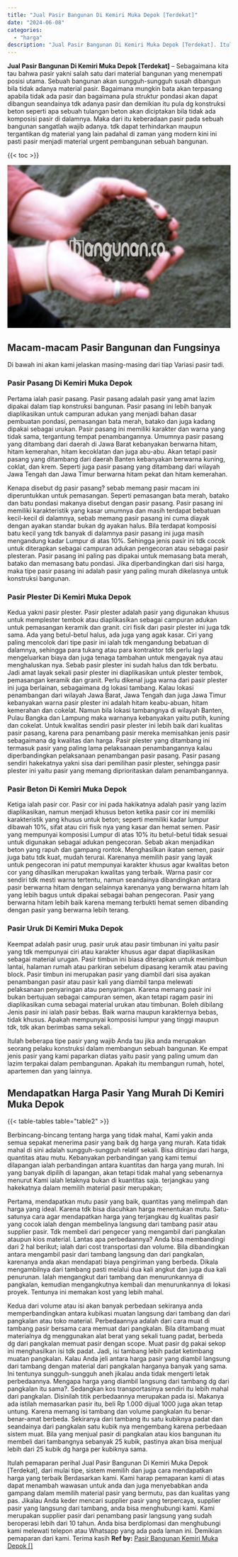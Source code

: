 ```yaml
---
title: "Jual Pasir Bangunan Di Kemiri Muka Depok [Terdekat]"
date: "2024-06-08"
categories: 
  - "harga"
description: "Jual Pasir Bangunan Di Kemiri Muka Depok [Terdekat]. Itulah pemaparan perihal Jual Pasir Bangunan Di Kemiri Muka Depok [Terdekat], dari mulai tipe, sistem..."
---
```


**Jual Pasir Bangunan Di Kemiri Muka Depok \[Terdekat\]** – Sebagaimana kita tau bahwa pasir yakni salah satu dari material bangunan yang menempati posisi utama. Sebuah bangunan akan sungguh-sungguh susah dibangun bila tidak adanya material pasir. Bagaimana mungkin bata akan terpasang apabila tidak ada pasir dan bagaimana pula struktur pondasi akan dapat dibangun seandainya tdk adanya pasir dan demikian itu pula dg konstruksi beton seperti apa sebuah tulangan beton akan diciptakan bila tidak ada komposisi pasir di dalamnya. Maka dari itu keberadaan pasir pada sebuah bangunan sangatlah wajib adanya. tdk dapat terhindarkan maupun tergantikan dg material yang lain padahal di zaman yang modern kini ini pasti pasir menjadi material urgent pembangunan sebuah bangunan.

{{< toc >}}

![Jual Pasir Bangunan Di Kemiri Muka Depok [Terdekat]](/images/jual-pasir-bangunan-51.png)

## Macam-macam Pasir Bangunan dan Fungsinya

Di bawah ini akan kami jelaskan masing-masing dari tiap Variasi pasir tadi.

### Pasir Pasang Di Kemiri Muka Depok

Pertama ialah pasir pasang. Pasir pasang adalah pasir yang amat lazim dipakai dalam tiap konstruksi bangunan. Pasir pasang ini lebih banyak diaplikasikan untuk campuran adukan yang menjadi bahan dasar pembuatan pondasi, pemasangan bata merah, batako dan juga kadang dipakai sebagai urukan. Pasir pasang ini memiliki karakter dan warna yang tidak sama, tergantung tempat penambangannya. Umumnya pasir pasang yang ditambang dari daerah di Jawa Barat kebanyakan berwarna hitam, hitam kemerahan, hitam kecoklatan dan juga abu-abu. Akan tetapi pasir pasang yang ditambang dari daerah Banten kebanyakan berwarna kuning, coklat, dan krem. Seperti juga pasir pasang yang ditambang dari wilayah Jawa Tengah dan Jawa Timur berwarna hitam pekat dan hitam kemerahan.

Kenapa disebut dg pasir pasang? sebab memang pasir macam ini diperuntukkan untuk pemasangan. Seperti pemasangan bata merah, batako dan batu pondasi makanya disebut dengan pasir pasang. Pasir pasang ini memiliki karakteristik yang kasar umumnya dan masih terdapat bebatuan kecil-kecil di dalamnya, sebab memang pasir pasang ini cuma diayak dengan ayakan standar bukan dg ayakan halus. Bila terdapat komposisi batu kecil yang tdk banyak di dalamnya pasir pasang ini juga masih mengandung kadar Lumpur di atas 10%. Sehingga jenis pasir ini tdk cocok untuk diterapkan sebagai campuran adukan pengecoran atau sebagai pasir plesteran. Pasir pasang ini paling pas dipakai untuk memasang bata merah, batako dan memasang batu pondasi. Jika diperbandingkan dari sisi harga, maka tipe pasir pasang ini adalah pasir yang paling murah dikelasnya untuk konstruksi bangunan.

### Pasir Plester Di Kemiri Muka Depok

Kedua yakni pasir plester. Pasir plester adalah pasir yang digunakan khusus untuk memplester tembok atau diaplikasikan sebagai campuran adukan untuk pemasangan keramik dan granit. ciri fisik dari pasir plester ini juga tdk sama. Ada yang betul-betul halus, ada juga yang agak kasar. Ciri yang paling mencolok dari tipe pasir ini ialah tdk mengandung bebatuan di dalamnya, sehingga para tukang atau para kontraktor tdk perlu lagi mengeluarkan biaya dan juga tenaga tambahan untuk mengayak nya atau menghaluskan nya. Sebab pasir plester ini sudah halus dan tdk berbatu. Jadi amat layak sekali pasir plester ini diaplikasikan untuk plester tembok, pemasangan keramik dan granit. Perlu dikenal juga warna dari pasir plester ini juga berlainan, sebagaimana dg lokasi tambang. Kalau lokasi penambangan dari wilayah Jawa Barat, Jawa Tengah dan juga Jawa Timur kebanyakan warna pasir plester ini adalah hitam keabu-abuan, hitam kemerahan dan cokelat. Namun bila lokasi tambangnya di wilayah Banten, Pulau Bangka dan Lampung maka warnanya kebanyakan yaitu putih, kuning dan cokelat. Untuk kwalitas sendiri pasir plester ini lebih baik dari kualitas pasir pasang, karena para penambang pasir mereka memisahkan jenis pasir sebagaimana dg kwalitas dan harga. Pasir plester yang ditambang ini termasuk pasir yang paling lama pelaksanaan penambangannya kalau diperbandingkan pelaksanaan penambangan pasir pasang. Pasir pasang sendiri hakekatnya yakni sisa dari pemilihan pasir plester, sehingga pasir plester ini yaitu pasir yang memang diprioritaskan dalam penambangannya.

### Pasir Beton Di Kemiri Muka Depok

Ketiga ialah pasir cor. Pasir cor ini pada hakikatnya adalah pasir yang lazim diaplikasikan, namun menjadi khusus beton ketika pasir cor ini memiliki karakteristik yang khusus untuk beton; seperti memiliki kadar lumpur dibawah 10%, sifat atau ciri fisik nya yang kasar dan hemat semen. Pasir yang mempunyai komposisi Lumpur di atas 10% itu betul-betul tidak sesuai untuk digunakan sebagai adukan pengecoran. Sebab akan menjadikan beton yang rapuh dan gampang rontok. Menghasilkan ikatan semen, pasir juga batu tdk kuat, mudah terurai. Karenanya memilih pasir yang layak untuk pengecoran ini patut mempunyai karakter khusus agar kwalitas beton cor yang dihasilkan merupakan kwalitas yang terbaik. Warna pasir cor sendiri tdk mesti warna tertentu, namun seandainya dibandingkan antara pasir berwarna hitam dengan selainnya karenanya yang berwarna hitam lah yang lebih bagus untuk dipakai sebagai bahan pengecoran. Pasir yang berwarna hitam lebih baik karena memang terbukti hemat semen dibanding dengan pasir yang berwarna lebih terang.

### Pasir Uruk Di Kemiri Muka Depok

Keempat adalah pasir urug. pasir uruk atau pasir timbunan ini yaitu pasir yang tdk mempunyai ciri atau karakter khusus agar dapat diaplikasikan sebagai material urugan. Pasir timbun ini biasa diterapkan untuk menimbun lantai, halaman rumah atau parkiran sebelum dipasang keramik atau paving block. Pasir timbun ini merupakan pasir yang diambil dari sisa ayakan penambangan pasir atau pasir kali yang diambil tanpa melewati pelaksanaan penyaringan atau penyaringan. Karena memang pasir ini bukan bertujuan sebagai campuran semen, akan tetapi ragam pasir ini diaplikasikan cuma sebagai material urukan atau timbunan. Boleh dibilang Jenis pasir ini ialah pasir bebas. Baik warna maupun karakternya bebas, tidak khusus. Apakah mempunyai komposisi lumpur yang tinggi maupun tdk, tdk akan berimbas sama sekali.

Itulah beberapa tipe pasir yang wajib Anda tau jika anda merupakan seorang pelaku konstruksi dalam membangun sebuah bangunan. Ke empat jenis pasir yang kami paparkan diatas yaitu pasir yang paling umum dan lazim terpakai dalam pembangunan. Apakah itu membangun rumah, hotel, apartemen dan yang lainnya.

## Mendapatkan Harga Pasir Yang Murah Di Kemiri Muka Depok

{{< table-tables table="table2" >}}

Berbincang-bincang tentang harga yang tidak mahal, Kami yakin anda semua sepakat menerima pasir yang baik dg harga yang murah. Kata tidak mahal di sini adalah sungguh-sungguh relatif sekali. Bisa ditinjau dari harga, quantitas atau mutu. Kebanyakan perbandingan yang kami temui dilapangan ialah perbandingan antara kuantitas dan harga yang murah. Ini yang banyak dipilih di lapangan, akan tetapi tidak mahal yang sebenarnya menurut Kami ialah letaknya bukan di kuantitas saja. terjangkau yang hakekatnya dalam memilih material pasir merupakan;

Pertama, mendapatkan mutu pasir yang baik, quantitas yang melimpah dan harga yang ideal. Karena tdk bisa diacuhkan harga menentukan mutu. Satu-satunya cara agar mendapatkan harga yang terjangkau dg kualitas pasir yang cocok ialah dengan membelinya langsung dari tambang pasir atau supplier pasir. Tdk membeli dari pengecer yang mengambil dari pangkalan ataupun kios material. Lantas apa perbedaannya? Anda bisa membandingi dari 2 hal berikut; ialah dari cost transportasi dan volume. Bila dibandingkan antara mengambil pasir dari tambang langsung dan dari pangkalan, karenanya anda akan mendapati biaya pengiriman yang berbeda. Dikala mengambilnya dari tambang pasti melalui dua kali angkut dan juga dua kali penurunan. Ialah mengangkut dari tambang dan menurunkannya di pangkalan, kemudian mengangkutnya kembali dan menurunkannya di lokasi proyek. Tentunya ini memakan kost yang lebih mahal.

Kedua dari volume atau isi akan banyak perbedaan sekiranya anda memperbandingkan antara kubikasi muatan langsung dari tambang dan dari pangkalan atau toko material. Perbedaannya adalah dari cara muat di tambang pasir bersama cara memuat dari pangkalan. Bila ditambang muat materialnya dg menggunakan alat berat yang sekali tuang padat, berbeda dg dari pangkalan memuat pasir dengan scope. Muat pasir dg pakai sekop ini menghasilkan isi tdk padat. Jadi, isi tambang lebih padat ketimbang muatan pangkalan. Kalau Anda jeli antara harga pasir yang diambil langsung dari tambang dengan material dari pangkalan harganya banyak yang sama. Ini tentunya sungguh-sungguh aneh jikalau anda tidak mengerti letak perbedaannya. Mengapa harga yang diambil langsung dari tambang dg dari pangkalan itu sama?. Sedangkan kos transportasinya sendiri itu lebih mahal dari pangkalan. Disinilah titik perbedaannya merupakan pada isi. Makanya ada istilah memasarkan pasir itu, beli Rp 1.000 dijual 1000 juga akan tetap untung. Karena memang isi tambang dan volume pangkalan itu benar-benar-amat berbeda. Sekiranya dari tambang itu satu kubiknya padat dan seandainya dari pangkalan satu kubik nya mengembang karena perbedaan sistem muat. Bila yang menjual pasir di pangkalan atau kios bangunan itu membeli dari tambangnya sebanyak 25 kubik, pastinya akan bisa menjual lebih dari 25 kubik dg harga per kubiknya sama.

Itulah pemaparan perihal Jual Pasir Bangunan Di Kemiri Muka Depok \[Terdekat\], dari mulai tipe, sistem memilih dan juga cara mendapatkan harga yang terbaik Berdasarkan kami. Kami harap pemaparan kami di atas dapat menambah wawasan untuk anda dan juga menyebabkan anda gampang dalam memilih material pasir yang bermutu, pas dan kualitas yang pas. Jikalau Anda keder mencari supplier pasir yang terpercaya, supplier pasir yang langsung dari tambang, anda bisa menghubungi kami. Kami merupakan supplier pasir dari penambang pasir langsung yang sudah beroperasi lebih dari 10 tahun. Anda bisa berdiplomasi dan menghubungi kami melewati telepon atau Whatsapp yang ada pada laman ini. Demikian pemaparan dari kami. Terima kasih
**Ref by:** [Pasir Bangunan Kemiri Muka Depok []](https://id.wikipedia.org/wiki/Pasir)
